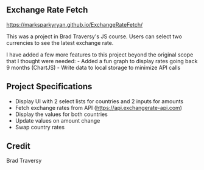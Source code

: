 ## Exchange Rate Fetch

https://marksparkyryan.github.io/ExchangeRateFetch/

This was a project in Brad Traversy's JS course. Users can select two currencies to see the latest exchange rate. 

I have added a few more features to this project beyond the original scope that I thought were needed: 
    - Added a fun graph to display rates going back 9 months (ChartJS)
    - Write data to local storage to minimize API calls 

## Project Specifications

- Display UI with 2 select lists for countries and 2 inputs for amounts
- Fetch exchange rates from API (https://api.exchangerate-api.com)
- Display the values for both countries
- Update values on amount change
- Swap country rates

## Credit 

Brad Traversy